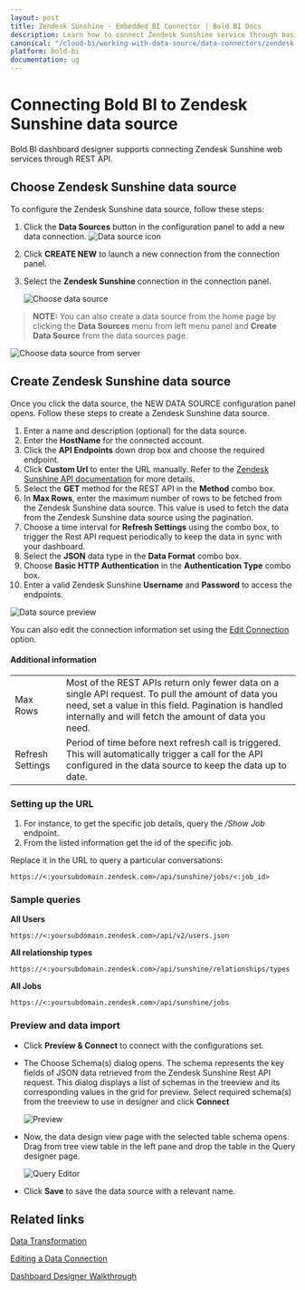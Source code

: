 ```yaml
---
layout: post
title: Zendesk Sunshine - Embedded BI Connector | Bold BI Docs
description: Learn how to connect Zendesk Sunshine service through basic http authentication with Bold BI deployed in your server and create data source.
canonical: "/cloud-bi/working-with-data-source/data-connectors/zendesk-sunshine/"
platform: bold-bi
documentation: ug
---
```


# Connecting Bold BI to Zendesk Sunshine data source
Bold BI dashboard designer supports connecting Zendesk Sunshine web services through REST API. 

## Choose Zendesk Sunshine data source

To configure the Zendesk Sunshine data source, follow these steps:
1. Click the **Data Sources** button in the configuration panel to add a new data connection.
   ![Data source icon](/static/assets/embedded/working-with-datasource/data-connectors/images/common/DataSourcesIcon.png)
   
2. Click **CREATE NEW** to launch a new connection from the connection panel.
3. Select the **Zendesk Sunshine** connection in the connection panel.

   ![Choose data source](/static/assets/embedded/working-with-datasource/data-connectors/images/Zendesksunshine/ChooseDS.png)

> **NOTE:**  You can also create a data source from the home page by clicking the **Data Sources** menu from left menu panel and **Create Data Source** from the data sources page.

   ![Choose data source from server](/static/assets/embedded/working-with-datasource/data-connectors/images/Zendesksunshine/ChooseDS_Server.png)

## Create Zendesk Sunshine data source
Once you click the data source, the NEW DATA SOURCE configuration panel opens. Follow these steps to create a Zendesk Sunshine data source.
1. Enter a name and description (optional) for the data source.
2. Enter the **HostName** for the connected account.
3. Click the **API Endpoints** down drop box and choose the required endpoint.
4. Click **Custom Url** to enter the URL manually. Refer to the [Zendesk Sunshine API documentation](https://developer.zendesk.com/rest_api/docs/sunshine/introduction) for more details. 
5. Select the **GET** method for the REST API in the **Method** combo box.
6. In **Max Rows**, enter the maximum number of rows to be fetched from the Zendesk Sunshine data source. This value is used to fetch the data from the Zendesk Sunshine data source using the pagination.
7. Choose a time interval for **Refresh Settings** using the combo box, to trigger the Rest API request periodically to keep the data in sync with your dashboard.  
8. Select the **JSON** data type in the **Data Format** combo box.
9. Choose **Basic HTTP Authentication** in the **Authentication Type** combo box.
10. Enter a valid Zendesk Sunshine **Username** and **Password** to access the endpoints.

![Data source preview](/static/assets/embedded/working-with-datasource/data-connectors/images/Zendesksunshine/DataSourcesView.png)

You can also edit the connection information set using the [Edit Connection](/embedded-bi/working-with-data-source/editing-a-data-connection/) option.

#### Additional information
<table width="600">
<tr>
<td>
Max Rows
</td>
<td>
Most of the REST APIs return only fewer data on a single API request. To pull the amount of data you need, set a value in this field.  
Pagination is handled internally and will fetch the amount of data you need.
</td>
</tr>
<tr>
<td>
Refresh Settings
</td>
<td>
Period of time before next refresh call is triggered. This will automatically trigger a call for the API configured in the data source to keep the data up to date.
</td>
</tr>
</table>

### Setting up the URL

1. For instance, to get the specific job details, query the <i>/Show Job</i> endpoint.
2. From the listed information get the id of the specific job.

Replace it in the URL to query a particular conversations:

`https://<:yoursubdomain.zendesk.com>/api/sunshine/jobs/<:job_id>`

### Sample queries

**All Users**

`https://<:yoursubdomain.zendesk.com>/api/v2/users.json`

**All relationship types**

`https://<:yoursubdomain.zendesk.com>/api/sunshine/relationships/types`

**All Jobs**

`https://<:yoursubdomain.zendesk.com>/api/sunshine/jobs`


### Preview and data import
* Click **Preview & Connect** to connect with the configurations set.
* The Choose Schema(s) dialog opens. The schema represents the key fields of JSON data retrieved from the Zendesk Sunshine Rest API request. This dialog displays a list of schemas in the treeview and its corresponding values in the grid for preview. Select required schema(s) from the treeview to use in designer and click **Connect**

   ![Preview](/static/assets/embedded/working-with-datasource/data-connectors/images/common/Preview.png)

* Now, the data design view page with the selected table schema opens. Drag from tree view table in the left pane and drop the table in the Query designer page.

   ![Query Editor](/static/assets/embedded/working-with-datasource/data-connectors/images/common/QueryEditor.png)

* Click **Save** to save the data source with a relevant name.

## Related links
[Data Transformation](/embedded-bi/working-with-data-source/transforming-data/joining-table/)

[Editing a Data Connection](/embedded-bi/working-with-data-source/editing-a-data-connection/)   

[Dashboard Designer Walkthrough](/embedded-bi/getting-started/quick-start/)